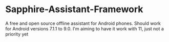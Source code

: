 # Sapphire-Assistant-Framework
A free and open source offline assistant for Android phones. Should work for Android versions 7.1.1 to 9.0. I'm aiming to have it work with 11, just not a priority yet
